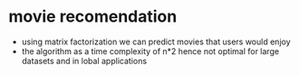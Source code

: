 # movie recomendation
- using matrix factorization we can predict movies that users would enjoy
- the algorithm as a time complexity of n*2 hence not optimal for large   datasets and in lobal applications
